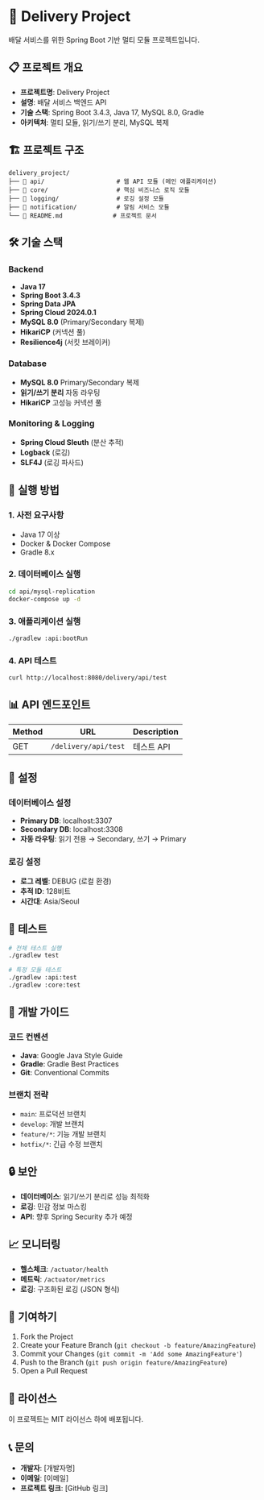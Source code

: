# 🚚 Delivery Project

배달 서비스를 위한 Spring Boot 기반 멀티 모듈 프로젝트입니다.

## 📋 프로젝트 개요

- **프로젝트명**: Delivery Project
- **설명**: 배달 서비스 백엔드 API
- **기술 스택**: Spring Boot 3.4.3, Java 17, MySQL 8.0, Gradle
- **아키텍처**: 멀티 모듈, 읽기/쓰기 분리, MySQL 복제

## 🏗️ 프로젝트 구조

```
delivery_project/
├── 📁 api/                    # 웹 API 모듈 (메인 애플리케이션)
├── 📁 core/                   # 핵심 비즈니스 로직 모듈
├── 📁 logging/                # 로깅 설정 모듈
├── 📁 notification/           # 알림 서비스 모듈
└── 📄 README.md              # 프로젝트 문서
```

## 🛠️ 기술 스택

### Backend
- **Java 17**
- **Spring Boot 3.4.3**
- **Spring Data JPA**
- **Spring Cloud 2024.0.1**
- **MySQL 8.0** (Primary/Secondary 복제)
- **HikariCP** (커넥션 풀)
- **Resilience4j** (서킷 브레이커)

### Database
- **MySQL 8.0** Primary/Secondary 복제
- **읽기/쓰기 분리** 자동 라우팅
- **HikariCP** 고성능 커넥션 풀

### Monitoring & Logging
- **Spring Cloud Sleuth** (분산 추적)
- **Logback** (로깅)
- **SLF4J** (로깅 파사드)

## 🚀 실행 방법

### 1. 사전 요구사항
- Java 17 이상
- Docker & Docker Compose
- Gradle 8.x

### 2. 데이터베이스 실행
```bash
cd api/mysql-replication
docker-compose up -d
```

### 3. 애플리케이션 실행
```bash
./gradlew :api:bootRun
```

### 4. API 테스트
```bash
curl http://localhost:8080/delivery/api/test
```

## 📊 API 엔드포인트

| Method | URL | Description |
|--------|-----|-------------|
| GET | `/delivery/api/test` | 테스트 API |

## 🔧 설정

### 데이터베이스 설정
- **Primary DB**: localhost:3307
- **Secondary DB**: localhost:3308
- **자동 라우팅**: 읽기 전용 → Secondary, 쓰기 → Primary

### 로깅 설정
- **로그 레벨**: DEBUG (로컬 환경)
- **추적 ID**: 128비트
- **시간대**: Asia/Seoul

## 🧪 테스트

```bash
# 전체 테스트 실행
./gradlew test

# 특정 모듈 테스트
./gradlew :api:test
./gradlew :core:test
```

## 📝 개발 가이드

### 코드 컨벤션
- **Java**: Google Java Style Guide
- **Gradle**: Gradle Best Practices
- **Git**: Conventional Commits

### 브랜치 전략
- `main`: 프로덕션 브랜치
- `develop`: 개발 브랜치
- `feature/*`: 기능 개발 브랜치
- `hotfix/*`: 긴급 수정 브랜치

## 🔒 보안

- **데이터베이스**: 읽기/쓰기 분리로 성능 최적화
- **로깅**: 민감 정보 마스킹
- **API**: 향후 Spring Security 추가 예정

## 📈 모니터링

- **헬스체크**: `/actuator/health`
- **메트릭**: `/actuator/metrics`
- **로깅**: 구조화된 로깅 (JSON 형식)

## 🤝 기여하기

1. Fork the Project
2. Create your Feature Branch (`git checkout -b feature/AmazingFeature`)
3. Commit your Changes (`git commit -m 'Add some AmazingFeature'`)
4. Push to the Branch (`git push origin feature/AmazingFeature`)
5. Open a Pull Request

## 📄 라이선스

이 프로젝트는 MIT 라이선스 하에 배포됩니다.

## 📞 문의

- **개발자**: [개발자명]
- **이메일**: [이메일]
- **프로젝트 링크**: [GitHub 링크]
